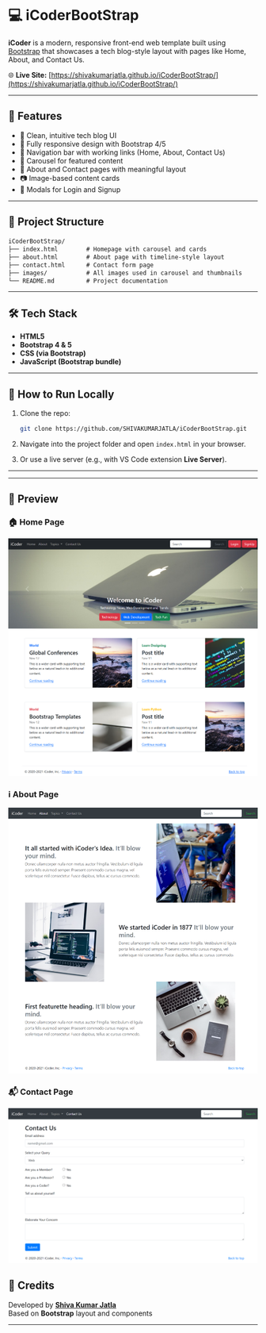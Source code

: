# 💻 iCoderBootStrap

**iCoder** is a modern, responsive front-end web template built using [Bootstrap](https://getbootstrap.com/) that showcases a tech blog-style layout with pages like Home, About, and Contact Us.

🌐 **Live Site:** [https://shivakumarjatla.github.io/iCoderBootStrap/](https://shivakumarjatla.github.io/iCoderBootStrap/)

---

## 🚀 Features

- 🧠 Clean, intuitive tech blog UI
- 📱 Fully responsive design with Bootstrap 4/5
- 🎯 Navigation bar with working links (Home, About, Contact Us)
- 🎡 Carousel for featured content
- 📝 About and Contact pages with meaningful layout
- 📷 Image-based content cards
- 💬 Modals for Login and Signup

---

## 📁 Project Structure

```
iCoderBootStrap/
├── index.html        # Homepage with carousel and cards
├── about.html        # About page with timeline-style layout
├── contact.html      # Contact form page
├── images/           # All images used in carousel and thumbnails
└── README.md         # Project documentation
```

---

## 🛠 Tech Stack

- **HTML5**
- **Bootstrap 4 & 5**
- **CSS (via Bootstrap)**
- **JavaScript (Bootstrap bundle)**

---

## 🧭 How to Run Locally

1. Clone the repo:

   ```bash
   git clone https://github.com/SHIVAKUMARJATLA/iCoderBootStrap.git
   ```

2. Navigate into the project folder and open `index.html` in your browser.

3. Or use a live server (e.g., with VS Code extension **Live Server**).

---

---

## 📸 Preview

### 🏠 Home Page
![Home Page](https://github.com/SHIVAKUMARJATLA/iCoderBootStrap/blob/main/home.png?raw=true)

### ℹ️ About Page
![About Page](https://github.com/SHIVAKUMARJATLA/iCoderBootStrap/blob/main/about.png?raw=true)

### 📬 Contact Page
![Contact Page](https://github.com/SHIVAKUMARJATLA/iCoderBootStrap/blob/main/contact.png?raw=true)


## 📣 Credits

Developed by **[Shiva Kumar Jatla](https://github.com/SHIVAKUMARJATLA)**  
Based on **Bootstrap** layout and components

---


